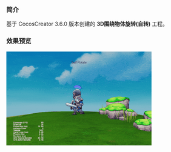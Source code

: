 ### 简介
基于 CocosCreator 3.6.0 版本创建的 **3D围绕物体旋转(自转)** 工程。

### 效果预览
![image](../../../gif/202201/2022012087.gif)